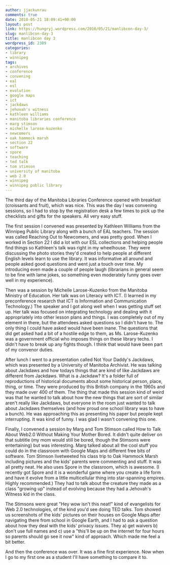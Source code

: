 ```yaml
---
author: jjackunrau
comments: true
date: 2010-05-21 18:09:41+00:00
layout: post
link: https://hungryj.wordpress.com/2010/05/21/manlibcon-day-3/
slug: manlibcon-day-3
title: manlibcon day 3
wordpress_id: 2389
categories:
- library
- winnipeg
tags:
- archives
- conference
- convening
- eal
- esl
- evolution
- google maps
- ict
- jackdaws
- jehovah's witness
- kathleen williams
- manitoba libraries conference
- marg stimson
- michelle larose-kuzenko
- newcomers
- oak hammock marsh
- section 22
- software
- spore
- teaching
- ted talk
- tom stimson
- university of manitoba
- web 2.0
- winnipeg
- winnipeg public library
---
```


The third day of the Manitoba Libraries Conference opened with breakfast (croissants and fruit), which was nice. This was the day I was convening sessions, so I had to stop by the registration desk a few times to pick up the checklists and gifts for the speakers. All very easy stuff. 

The first session I convened was presented by Kathleen Williams from the Winnipeg Public Library along with a bunch of EAL teachers. The session was called Reaching Out to Newcomers, and was pretty good. When I worked in Section 22 I did a lot with our ESL collections and helping people find things so Kathleen's talk was right in my wheelhouse. They were discussing the photo stories they'd created to help people at different English levels learn to use the library. It was informative all around and people asked good questions and went just a touch over time. My introducing even made a couple of people laugh (librarians in general seem to be fine with lame jokes, so something even moderately funny goes over well in my experience).

Then was a session by Michelle Larose-Kuzenko from the Manitoba Ministry of Education. Her talk was on Literacy with ICT. (I learned in my preconference research that ICT is Information and Communication Technology.) The speaker and I got along well when I was getting stuff set up. Her talk was focused on integrating technology and dealing with it appropriately into other lesson plans and things. I was completely out of my element in there, but the attendees asked questions so I didn't have to. The only thing I could have asked would have been inane. The questions that did get asked had a bit of a hostile edge to them, as Ms. Larose-Kuzenko was a government official who imposes things on these library techs. I didn't have to break up any fights though. I think that would have been part of my convenor duties.

After lunch I went to a presentation called Not Your Daddy's Jackdaws, which was presented by a University of Manitoba Archivist. He was talking about Jackdaws and how todays things that are kind of like Jackdaws are different from Jackdaws. What is a Jackdaw? It's a folder full of reproductions of historical documents about some historical person, place, thing, or time. They were produced by this British company in the 1960s and they made over 400 of them. The thing that made this session kind of weird was that he wanted to talk about how the new things that are sort of similar aren't really like Jackdaws, but everyone in the room just wanted to talk about Jackdaws themselves (and how proud one school library was to have a bunch). He was approaching this as presenting his paper but people kept interrupting. It was kind of funny. I was glad I wasn't convening this one.

Finally, I convened a session by Marg and Tom Stimson called How to Talk About Web2.0 Without Making Your Mother Bored. It didn't quite deliver on that subtitle (my mom would still be bored, though the Stimsons were entertaining) but was interesting. Marg talked about all the cool stuff you could do in the classroom with Google Maps and different free bits of software. Tom Stimson livetweeted his class trip to Oak Hammock Marsh including pictures and the kids' parents were commenting and stuff. It was all pretty neat. He also uses Spore in the classroom, which is awesome. (I recently got Spore and it is a wonderful game where you create a life form and have it evolve from a little multicellular thing into star-spanning empires. Highly recommended.) They had to talk about the creature they made as a class "growing up" instead of evolving because they had a Jehovah's Witness kid in the class. 

The Stimsons were great "Hey wow isn't this neat!" kind of evangelists for Web 2.0 technologies, of the kind you'd see doing TED talks. Tom showed us screenshots of the kids' pictures on their houses on Google Maps after navigating there from school in Google Earth, and I had to ask a question about how they deal with the kids' privacy issues. They a) get waivers b) don't use full names and c) use a "this'll be up on the internet for four hours so parents should go see it now" kind of approach. Which made me feel a bit better.

And then the conference was over. It was a fine first experience. Now when I go to my first one as a student I'll have something to compare it to.
